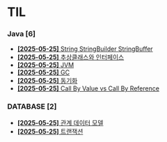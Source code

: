 # TIL
 
### Java [6]
- [**[2025-05-25]**  String StringBuilder StringBuffer](https://github.com/A-lass/TIL/blob/main/Java/String_StringBuilder_StringBuffer.md)
- [**[2025-05-25]**  추상클래스와 인터페이스](https://github.com/A-lass/TIL/blob/main/Java/추상클래스와_인터페이스.md)
- [**[2025-05-25]**  JVM](https://github.com/A-lass/TIL/blob/main/Java/JVM.md)
- [**[2025-05-25]**  GC](https://github.com/A-lass/TIL/blob/main/Java/GC.md)
- [**[2025-05-25]**  동기화](https://github.com/A-lass/TIL/blob/main/Java/동기화.md)
- [**[2025-05-25]**  Call By Value vs Call By Reference](https://github.com/A-lass/TIL/blob/main/Java/Call_By_Value_vs_Call_By_Reference.md)
### DATABASE [2]
- [**[2025-05-25]**  관계 데이터 모델](https://github.com/A-lass/TIL/blob/main/DATABASE/관계_데이터_모델.md)
- [**[2025-05-25]**  트랜잭션](https://github.com/A-lass/TIL/blob/main/DATABASE/트랜잭션.md)
